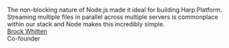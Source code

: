 The non-blocking nature of Node.js made it ideal for building Harp Platform. Streaming multiple files in parallel across multiple servers is commonplace within our stack and Node makes this incredibly simple.  
[Brock Whitten](https://www.harp.io/)  
Co-founder
